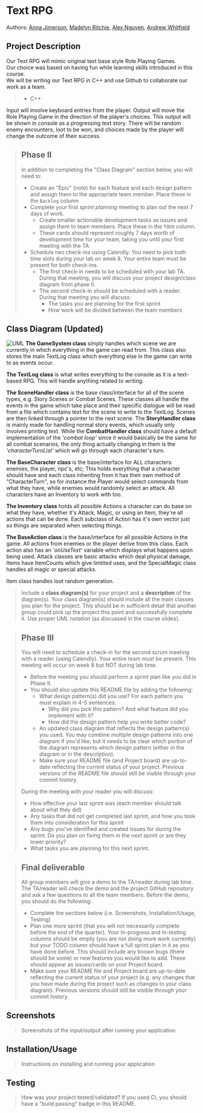 

 
# Text RPG
 
  Authors: [Anna Jimerson](https://github.com/pinacoladakitten), 
[Madelyn Ritchie](https://github.com/madiritc0), 
[Alex Nguyen](https://github.com/AlexPNguyen414), 
[Andrew Whitfield](https://github.com/aewhitfield90) 
 
 
## Project Description
Our Text RPG will mimic original text base style Role Playing Games.  
Our choice was based on having fun while learning skills introduced in this course.  
We will be writing our Text RPG in C++ and use Github to collaborate our work as a team.  
>	* C++  

Input will involve keyboard entries from the player. Output will move the Role Playing Game in the direction of the player's choices. This output will be shown in console as a progressing text story. There will be random enemy encounters, loot to be won, and choices made by the player will change the outcome of their success.  
   

 > ## Phase II
 > In addition to completing the "Class Diagram" section below, you will need to:
 > * Create an "Epic" (note) for each feature and each design pattern and assign them to the appropriate team member. Place these in the `Backlog` column
 > * Complete your first *sprint planning* meeting to plan out the next 7 days of work.
 >   * Create smaller actionable development tasks as issues and assign them to team members. Place these in the `TODO` column.
 >   * These cards should represent roughly 7 days worth of development time for your team, taking you until your first meeting with the TA
 > * Schedule two check-ins using Calendly. You need to pick both time slots during your lab on week 8. Your entire team must be present for both check-ins.
 >   * The first check-in needs to be scheduled with your lab TA. During that meeting, you will discuss your project design/class diagram from phase II.
 >   * The second check-in should be scheduled with a reader. During that meeting you will discuss:
 >     * The tasks you are planning for the first sprint
 >     * How work will be divided between the team members

## Class Diagram (Updated)
![UML](https://github.com/cs100/final-project-ajime038-awhit078-mritc003-nnguy414/blob/master/FinalGameProjectUML.png)
**The GameSystem class** simply handles which scene we are currently in which everything in the game can read from. This class also stores the main TextLog
class which everything else in the game can write to as events occur.

**The TextLog class** is what writes everything to the console as it is a text-based RPG. This will handle anything related to writing.

**The SceneHandler class** is the base class/interface for all of the scene types, e.g. Story Scenes or Combat Scenes. These classes all handle the events in
the game which take place and their specific dialogue will be read from a file which contains text for the scene to write to the TextLog. Scenes are then linked
through a pointer to the next scene. The **StoryHandler class** is mainly made for handling normal story events, which usually only involves printing text. While 
the **CombatHandler class** should have a default implementation of the *'combat loop'* since it would basically be the same for all combat scenarios, the only
thing actually changing in them is the *'characterTurnList'* which will go through each character's turn.

**The BaseCharacter class** is the base/interface for ALL characters: enemies, the player, npc's, etc; This holds everything that a character should have and 
each class inheriting from it has their own method of "CharacterTurn", so for instance the Player would select commands from what they have, while enemies would
randomly select an attack. All characters have an Inventory to work with too.

**The Inventory class** holds all possible Actions a character can do base on what they have, whether it's Attack, Magic, or using an Item, they're all actions that can be done. Each 
subclass of Action has it's own vector just so things are separated when selecting things.

**The BaseAction class** is the base/interface for all possible Actions in the game. All actions from enemies or the player derive from this class. Each action also has
an '*onUseText'* variable which displays what happens upon being used. Attack classes are basic attacks which deal physical damage, Items have ItemCounts which give limtited
uses, and the SpecialMagic class handles all magic or special attacks.
 
Item class handles loot random generation.
 > Include a **class diagram(s)** for your project and a **description** of the diagram(s). Your class diagram(s) should include all the main classes you plan for the project. This should be in sufficient detail that another group could pick up the project this point and successfully complete it. Use proper UML notation (as discussed in the course slides).
 
 > ## Phase III
 > You will need to schedule a check-in for the second scrum meeting with a reader (using Calendly). Your entire team must be present. This meeting will occur on week 8 but NOT during lab time.
 > * Before the meeting you should perform a sprint plan like you did in Phase II.
 > * You should also update this README file by adding the following:
 >   * What design pattern(s) did you use? For each pattern you must explain in 4-5 sentences:
 >     * Why did you pick this pattern? And what feature did you implement with it?
 >     * How did the design pattern help you write better code?
 >   * An updated class diagram that reflects the design pattern(s) you used. You may combine multiple design patterns into one diagram if you'd like, but it needs to be clear which portion of the diagram represents which design pattern (either in the diagram or in the description).
 >   * Make sure your README file (and Project board) are up-to-date reflecting the current status of your project. Previous versions of the README file should still be visible through your commit history.
> 
> During the meeting with your reader you will discuss: 
 > * How effective your last sprint was (each member should talk about what they did)
 > * Any tasks that did not get completed last sprint, and how you took them into consideration for this sprint
 > * Any bugs you've identified and created issues for during the sprint. Do you plan on fixing them in the next sprint or are they lower priority?
 > * What tasks you are planning for this next sprint.

 
 > ## Final deliverable
 > All group members will give a demo to the TA/reader during lab time. The TA/reader will check the demo and the project GitHub repository and ask a few questions to all the team members. 
 > Before the demo, you should do the following:
 > * Complete the sections below (i.e. Screenshots, Installation/Usage, Testing)
 > * Plan one more sprint (that you will not necessarily complete before the end of the quarter). Your In-progress and In-testing columns should be empty (you are not doing more work currently) but your TODO column should have a full sprint plan in it as you have done before. This should include any known bugs (there should be some) or new features you would like to add. These should appear as issues/cards on your Project board.
 > * Make sure your README file and Project board are up-to-date reflecting the current status of your project (e.g. any changes that you have made during the project such as changes to your class diagram). Previous versions should still be visible through your commit history. 
 
 ## Screenshots
 > Screenshots of the input/output after running your application
 ## Installation/Usage
 > Instructions on installing and running your application
 ## Testing
 > How was your project tested/validated? If you used CI, you should have a "build passing" badge in this README.
 
